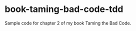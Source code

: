 book-taming-bad-code-tdd
========================

Sample code for chapter 2 of my book Taming the Bad Code.
